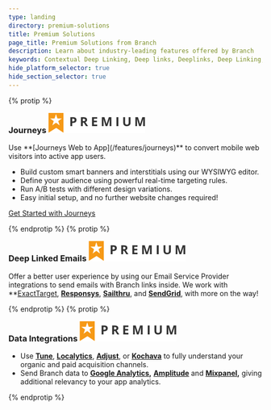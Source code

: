 ```yaml
---
type: landing
directory: premium-solutions
title: Premium Solutions
page_title: Premium Solutions from Branch
description: Learn about industry-leading features offered by Branch
keywords: Contextual Deep Linking, Deep links, Deeplinks, Deep Linking, Deeplinking, Deferred Deep Linking, Deferred Deeplinking, Google App Indexing, Google App Invites, Apple Universal Links, Android App Links, Apple Spotlight Search, Facebook App Links, AppLinks, Deepviews, Deep views, Dashboard, iOS9
hide_platform_selector: true
hide_section_selector: true
---
```


{% protip %}

<h3 style="margin-top:0;">Journeys <img class="premium-label" src="/img/premium_label.png" /></h3>
Use **[Journeys Web to App](/features/journeys)** to convert mobile web visitors into active app users.

- Build custom smart banners and interstitials using our WYSIWYG editor.
- Define your audience using powerful real-time targeting rules.
- Run A/B tests with different design variations.
- Easy initial setup, and no further website changes required!

<a href="/features/journeys" class="get-started btn btn-primary btn-lg" style="margin-bottom:0;">Get Started with Journeys</a>
<div class="clearfix"></div>

{% endprotip %}
{% protip %}

<h3 style="margin-top:0;">Deep Linked Emails <img class="premium-label" src="/img/premium_label.png" /></h3>

Offer a better user experience by using our Email Service Provider integrations to send emails with Branch links inside. We work with **[ExactTarget](/third-party-integrations/exacttarget), **[Responsys](/third-party-integrations/responsys)**, **[Sailthru](/third-party-integrations/sailthru)**, and **[SendGrid](/third-party-integrations/sendgrid)**, with more on the way!

{% endprotip %}
{% protip %}

<h3 style="margin-top:0;">Data Integrations <img class="premium-label" src="/img/premium_label.png" /></h3>

- Use **[Tune](/third-party-integrations/tune)**, **[Localytics](/third-party-integrations/localytics)**, **[Adjust](/third-party-integrations/adjust)**, or **[Kochava](/third-party-integrations/kochava)** to fully understand your organic and paid acquisition channels.
- Send Branch data to **[Google Analytics](/third-party-integrations/google-analytics),** **[Amplitude](/third-party-integrations/amplitude)** and **[Mixpanel](/third-party-integrations/mixpanel),** giving additional relevancy to your app analytics.

{% endprotip %}
